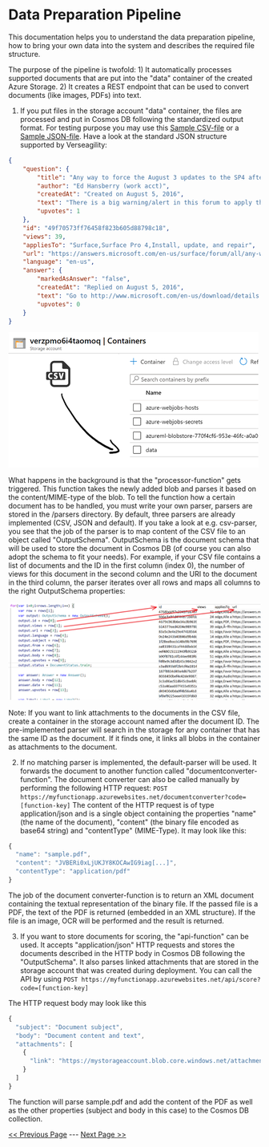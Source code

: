 # Data Preparation Pipeline
This documentation helps you to understand the data preparation pipeline, how to bring your own data into the system and describes the required file structure.



The purpose of the pipeline is twofold: 1) It automatically processes supported documents that are put into the "data" container of the created Azure Storage. 2) It creates a REST endpoint that can be used to convert documents (like images, PDFs) into text.

1. If you put files in the storage account "data" container, the files are processed and put in Cosmos DB following the standardized output format. For testing purpose you may use this [Sample CSV-file](../.attachments/sample.csv) or a [Sample JSON-file](../.attachments/sample.json). Have a look at the standard JSON structure supported by Verseagility:
```json
{
    "question": {
        "title": "Any way to force the August 3 updates to the SP4 after the Win10 Anniversary Update?",
        "author": "Ed Hansberry (work acct)",
        "createdAt": "Created on August 5, 2016",
        "text": "There is a big warning/alert in this forum to apply the August 3 Surface Pro 4 updates after upgrading to the Windows 10 Anniversary update.I updated to that yesterday, but I continue to check Windows Updates and it says there is nothing available, other than the occasoinal Windows Defender updates.Any ideas how to force it? Kind of frustrating they are throttling the update on the one hand and telling you to apply it as soon as you upgrade on the other.",
        "upvotes": 1
    },
    "id": "49f70573ff76458f823b605d88798c18",
    "views": 39,
    "appliesTo": "Surface,Surface Pro 4,Install, update, and repair",
    "url": "https://answers.microsoft.com/en-us/surface/forum/all/any-way-to-force-the-august-3-updates-to-the-sp4/f2758bea-38b8-476b-9017-1b9017b4970d",
    "language": "en-us",
    "answer": {
        "markedAsAnswer": "false",
        "createdAt": "Replied on August 5, 2016",
        "text": "Go to http://www.microsoft.com/en-us/download/details.aspx?id=49498 and download and run the latest MSI then restart.",
        "upvotes": 0
    }
}
```

![Data Container](../.attachments/data_container.png)

What happens in the background is that the "processor-function" gets triggered. This function takes the newly added blob and parses it based on the content/MIME-type of the blob. To tell the function how a certain document has to be handled, you must write your own parser, parsers are stored in the /parsers directory. By default, three parsers are already implemented (CSV, JSON and default). If you take a look at e.g. csv-parser, you see that the job of the parser is to map content of the CSV file to an object called "OutputSchema". OutputSchema is the document schema that will be used to store the document in Cosmos DB (of course you can also adopt the schema to fit your needs). For example, if your CSV file contains a list of documents and the ID in the first column (index 0), the number of views for this document in the second column and the URI to the document in the third column, the parser iterates over all rows and maps all columns to the right OutputSchema properties:

![Document Mapping](../.attachments/mapping.PNG)

Note: If you want to link attachments to the documents in the CSV file, create a container in the storage account named after the document ID. The pre-implemented parser will search in the storage for any container that has the same ID as the document. If it finds one, it links all blobs in the container as attachments to the document.

2. If no matching parser is implemented, the default-parser will be used. It forwards the document to another function called "documentconverter-function". The document converter can also be called manually by performing the following HTTP request:
`POST https://myfunctionapp.azurewebsites.net/documentconverter?code=[function-key]`
The content of the HTTP request is of type application/json and is a single object containing the properties "name" (the name of the document), "content" (the binary file encoded as base64 string) and "contentType" (MIME-Type). It may look like this:
```javascript
{
  "name": "sample.pdf",
  "content": "JVBERi0xLjUKJY8KOCAwIG9iag[...]",
  "contentType": "application/pdf"
}
```

The job of the document converter-function is to return an XML document containing the textual representation of the binary file. If the passed file is a PDF, the text of the PDF is returned (embedded in an XML structure). If the file is an image, OCR will be performed and the result is returned.

3. If you want to store documents for scoring, the "api-function" can be used. It accepts "application/json" HTTP requests and stores the documents described in the HTTP body in Cosmos DB following the "OutputSchema". It also parses linked attachments that are stored in the storage account that was created during deployment. You can call the API by using
`POST https://myfunctionapp.azurewebsites.net/api/score?code=[function-key]`

The HTTP request body may look like this
```javascript
{
  "subject": "Document subject",
  "body": "Document content and text",
  "attachments": [
    {
      "link": "https://mystorageaccount.blob.core.windows.net/attachments/sample.pdf"
    }
  ]
}
```

The function will parse sample.pdf and add the content of the PDF as well as the other properties (subject and body in this case) to the Cosmos DB collection.

[<< Previous Page](Setup.md) --- [Next Page >>](Project-Setup.md)
